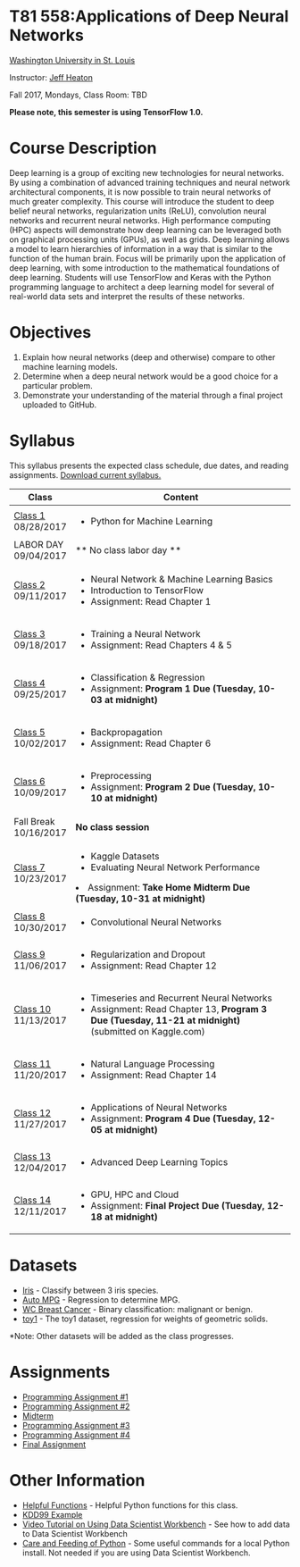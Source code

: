 # T81 558:Applications of Deep Neural Networks
[Washington University in St. Louis](http://www.wustl.edu)

Instructor: [Jeff Heaton](https://sites.wustl.edu/jeffheaton/)

Fall 2017, Mondays, Class Room: TBD

**Please note, this semester is using TensorFlow 1.0.**

# Course Description

Deep learning is a group of exciting new technologies for neural networks. By using a 
combination of advanced training techniques and neural network architectural components, it 
is now possible to train neural networks of much greater complexity. This course will 
introduce the student to deep belief neural networks, regularization units (ReLU), 
convolution neural networks and recurrent neural networks. High performance computing 
(HPC) aspects will demonstrate how deep learning can be leveraged both on graphical 
processing units (GPUs), as well as grids. Deep learning allows a model to learn 
hierarchies of information in a way that is similar to the function of the human brain. 
Focus will be primarily upon the application of deep learning, with some introduction to 
the mathematical foundations of deep learning. Students will use TensorFlow and Keras with
the Python programming language to architect a deep learning model for several of real-world 
data sets and interpret the results of these networks.

# Objectives

1. Explain how neural networks (deep and otherwise) compare to other machine learning models. 
2. Determine when a deep neural network would be a good choice for a particular problem.
3. Demonstrate your understanding of the material through a final project uploaded to GitHub.

# Syllabus
This syllabus presents the expected class schedule, due dates, and reading assignments.  [Download current syllabus.](https://raw.githubusercontent.com/jeffheaton/t81_558_deep_learning/master/pdf/t81_558_spring2017_syllabus.pdf)

Class|Content
---|---
[Class 1](https://github.com/jeffheaton/t81_558_deep_learning/blob/master/t81_558_class1_intro_python.ipynb)<br>08/28/2017 | <ul><li>Python for Machine Learning</ul>
LABOR DAY<br>09/04/2017 | ** No class labor day **
[Class 2](https://github.com/jeffheaton/t81_558_deep_learning/blob/master/t81_558_class2_tensor_flow.ipynb)<br>09/11/2017 | <ul><li>Neural Network & Machine Learning Basics<li>Introduction to TensorFlow<li>Assignment: Read Chapter 1</ul>
[Class 3](https://github.com/jeffheaton/t81_558_deep_learning/blob/master/t81_558_class3_training.ipynb)<br>09/18/2017 | <ul><li>Training a Neural Network<li>Assignment: Read Chapters 4 & 5</ul>
[Class 4](https://github.com/jeffheaton/t81_558_deep_learning/blob/master/t81_558_class4_class_reg.ipynb)<br>09/25/2017 | <ul><li>Classification & Regression<li>Assignment: <b>Program 1 Due (Tuesday, 10-03 at midnight)</b></ul>
[Class 5](https://github.com/jeffheaton/t81_558_deep_learning/blob/master/t81_558_class5_backpropagation.ipynb)<br>10/02/2017 | <ul><li>Backpropagation<li>Assignment: Read Chapter 6</ul>
[Class 6](https://github.com/jeffheaton/t81_558_deep_learning/blob/master/t81_558_class6_preprocessing.ipynb)<br>10/09/2017 | <ul><li>Preprocessing<li>Assignment: <b>Program 2 Due (Tuesday, 10-10 at midnight)</b></ul>
Fall Break<br>10/16/2017 | **No class session**
[Class 7](https://github.com/jeffheaton/t81_558_deep_learning/blob/master/t81_558_class7_kaggle.ipynb)<br>10/23/2017 | <ul><li>Kaggle Datasets<li>Evaluating Neural Network Performance</ul><li>Assignment: <b>Take Home Midterm Due (Tuesday, 10-31 at midnight)</b></ul>
[Class 8](https://github.com/jeffheaton/t81_558_deep_learning/blob/master/t81_558_class8_cnn.ipynb)<br>10/30/2017 | <ul><li>Convolutional Neural Networks
[Class 9](https://github.com/jeffheaton/t81_558_deep_learning/blob/master/t81_558_class9_regularization.ipynb)<br>11/06/2017 | <ul><li>Regularization and Dropout<li>Assignment: Read Chapter 12</ul>
[Class 10](https://github.com/jeffheaton/t81_558_deep_learning/blob/master/t81_558_class10_lstm.ipynb)<br>11/13/2017 | <ul><li>Timeseries and Recurrent Neural Networks<li>Assignment: Read Chapter 13, <b>Program 3 Due (Tuesday, 11-21 at midnight)</b> (submitted on Kaggle.com)</ul>
[Class 11](https://github.com/jeffheaton/t81_558_deep_learning/blob/master/t81_558_class11_nlp.ipynb)<br>11/20/2017 | <ul><li>Natural Language Processing<li>Assignment: Read Chapter 14</ul>
[Class 12](https://github.com/jeffheaton/t81_558_deep_learning/blob/master/t81_558_class12_app.ipynb)<br>11/27/2017 | <ul><li>Applications of Neural Networks <li>Assignment: <b>Program 4 Due (Tuesday, 12-05 at midnight)</b></ul>
[Class 13](https://github.com/jeffheaton/t81_558_deep_learning/blob/master/t81_558_class13_other.ipynb)<br>12/04/2017 | <ul><li>Advanced Deep Learning Topics</ul>
[Class 14](https://github.com/jeffheaton/t81_558_deep_learning/blob/master/t81_558_class14_aws.ipynb)<br>12/11/2017 | <ul><li>GPU, HPC and Cloud<li>Assignment: <b>Final Project Due (Tuesday, 12-18 at midnight)</b></ul>

# Datasets

* [Iris](https://github.com/jeffheaton/t81_558_deep_learning/blob/master/datasets_iris.ipynb) - Classify between 3 iris species.
* [Auto MPG](https://github.com/jeffheaton/t81_558_deep_learning/blob/master/datasets_mpg.ipynb) - Regression to determine MPG.
* [WC Breast Cancer](https://github.com/jeffheaton/t81_558_deep_learning/blob/master/datasets_wcbc.ipynb) - Binary classification: malignant or benign.
* [toy1](https://github.com/jeffheaton/t81_558_deep_learning/blob/master/datasets_toy1.ipynb) - The toy1 dataset, regression for weights of geometric solids.

*Note: Other datasets will be added as the class progresses.

# Assignments

* [Programming Assignment #1](https://raw.githubusercontent.com/jeffheaton/t81_558_deep_learning/master/pdf/t81_559_program_1.pdf)
* [Programming Assignment #2](https://raw.githubusercontent.com/jeffheaton/t81_558_deep_learning/master/pdf/t81_559_program_2.pdf)
* [Midterm](https://raw.githubusercontent.com/jeffheaton/t81_558_deep_learning/master/pdf/t81_559_midterm.pdf)
* [Programming Assignment #3](https://raw.githubusercontent.com/jeffheaton/t81_558_deep_learning/master/pdf/t81_559_program_3.pdf) 
* [Programming Assignment #4](https://raw.githubusercontent.com/jeffheaton/t81_558_deep_learning/master/pdf/t81_559_program_4.pdf)
* [Final Assignment](https://raw.githubusercontent.com/jeffheaton/t81_558_deep_learning/master/pdf/t81_559_project.pdf)

# Other Information

* [Helpful Functions](https://github.com/jeffheaton/t81_558_deep_learning/blob/master/jeffs_helpful.ipynb) - Helpful Python functions for this class.
* [KDD99 Example](https://github.com/jeffheaton/t81_558_deep_learning/blob/master/tf_kdd99.ipynb)
* [Video Tutorial on Using Data Scientist Workbench](https://www.youtube.com/watch?v=9r6ZfZm9nmI) - See how to add data to Data Scientist Workbench 
* [Care and Feeding of Python](http://www.heatonresearch.com/content/python_care.html) - Some useful commands for a local Python install.  Not needed if you are using Data Scientist Workbench.
